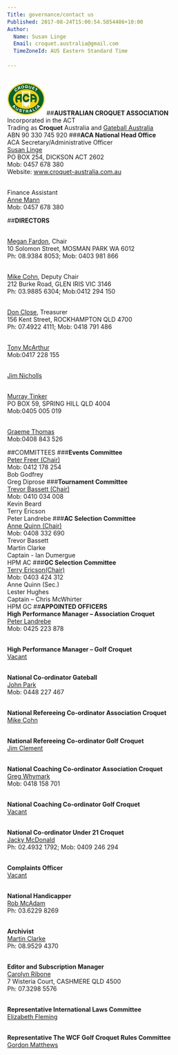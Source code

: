 ```yaml
---
Title: governance/contact us
Published: 2017-08-24T15:00:54.5854486+10:00
Author:
  Name: Susan Linge
  Email: croquet.australia@gmail.com
  TimeZoneId: AUS Eastern Standard Time

---
```

<br/><img src="/aca-logo.jpg" alt="ACA Logo" title="ACA Logo"/> 
##**AUSTRALIAN CROQUET ASSOCIATION**
<br/> Incorporated in the ACT 
<br/>Trading as **Croquet** Australia and [Gateball Australia](http://gateball.com.au)
<br/>ABN 90 330 745 920 
###**ACA National Head Office**
<br/>ACA Secretary/Administrative Officer
<br/>[Susan Linge](mailto:admin@croquet-australia.com.au)
<br/>PO BOX 254, DICKSON ACT 2602
<br/>Mob: 0457 678 380
<br/>Website: www.croquet-australia.com.au

<br/>Finance Assistant
<br/>[Anne Mann](mailto:finance@croquet-australia.com.au)
<br/>Mob: 0457 678 380

##**DIRECTORS** 

<br/>[Megan Fardon](mailto:chair@croquet-australia.com.au), Chair
<br/>10 Solomon Street, MOSMAN PARK WA 6012
<br/>Ph: 08.9384 8053; Mob: 0403 981 866

<br/>[Mike Cohn](mailto:mike.cohn@croquet-australia.com.au), Deputy Chair
<br/>212 Burke Road, GLEN IRIS VIC 3146
<br/>Ph: 03.9885 6304; Mob:0412 294 150

<br/> [Don Close](mailto:don.close@croquet-australia.com.au), Treasurer 
<br/>156 Kent Street, ROCKHAMPTON QLD 4700
<br/>Ph: 07.4922 4111; Mob: 0418 791 486

<br/>[Tony McArthur](mailto:tony.mcarthur@croquet-australia.com.au)
<br/>Mob:0417 228 155

<br/>[Jim Nicholls](mailto:jim.nicholls@croquet-australia.com.au)

<br/>[Murray Tinker](mailto:murray.tinker@croquet-australia.com.au)
<br/>PO BOX 59, SPRING HILL QLD 4004
<br/>Mob:0405 005 019

<br/>[Graeme Thomas](mailto:graeme.thomas@croquet-australia.com.au)
<br/>Mob:0408 843 526



<a name="committees"></a>
##COMMITTEES
###**Events Committee**
<br/>[Peter Freer (Chair)](mailto:events@croquet-australia.com.au)
<br/>Mob: 0412 178 254
<br/>Bob Godfrey
<br/>Greg Diprose
###**Tournament Committee**
<br/>[Trevor Bassett (Chair)](mailto:tournaments@croquet-australia.com.au)
<br/>Mob: 0410 034 008
<br/>Kevin Beard 
<br/>Terry Ericson
<br/>Peter Landrebe 
###**AC Selection Committee**
<br/>[Anne Quinn (Chair)](Mailto:acselectors@croquet-australia.com.au)
<br/> Mob: 0408 332 690
<br/>Trevor Bassett
<br/>Martin Clarke
<br/>Captain - Ian Dumergue 
<br/>HPM AC
###**GC Selection Committee**
<br/>[Terry Ericson(Chair)](mailto:gcselectors@croquet-australia.com.au)
<br/>Mob: 0403 424 312
<br/>Anne Quinn (Sec.)
<br/>Lester Hughes
<br/>Captain – Chris McWhirter
<br/>HPM GC
<a name="appointed-officers"></a>
##**APPOINTED OFFICERS**
<br/>**High Performance Manager – Association Croquet**
<br/>[Peter Landrebe](mailto:achpm@croquet-australia.com.au)
<br/>Mob: 0425 223 878

<br/>**High Performance Manager – Golf Croquet**
<br/>[Vacant](mailto:gchpm@croquet-australia.com.au)

<br/>**National Co-ordinator Gateball**
<br/>[John Park](mailto:info@gateball.com.au)
<br/>Mob: 0448 227 467 

<br/>**National Refereeing Co-ordinator Association Croquet**
<br/>[Mike Cohn](mailto:ndrac@croquet-australia.com.au)

<br/>**National Refereeing Co-ordinator Golf Croquet**
<br/>[Jim Clement](mailto:ACA_ncrgc@croquet-australia.com.au)

<br/>**National Coaching Co-ordinator Association Croquet**
<br/>[Greg Whymark](mailto:ncdac@croquet-australia.com.au)
<br/>Mob: 0418 158 701

<br/>**National Coaching Co-ordinator Golf Croquet**
<br/> [Vacant](mailto:ncdgc@croquet-australia.com.au)

<br/>**National Co-ordinator Under 21 Croquet**
<br/>[Jacky McDonald](mailto:ndu21c@croquet-australia.com.au)
<br/>Ph: 02.4932 1792; Mob: 0409 246 294 

<br/>**Complaints Officer**
<br/>[Vacant](mailto:complaints@croquet-australia.com.au)

<br/>**National Handicapper**
<br/>[Rob McAdam](mailto:national.handicapper@croquet-australia.com.au)
<br/>Ph: 03.6229 8269

<br/>**Archivist**
<br/>[Martin Clarke](mailto:archivist@croquet-australia.com.au)
<br/>Ph: 08.9529 4370

<br/>**Editor and Subscription Manager**
<br/>[Carolyn Ribone](mailto:magazine@croquet-australia.com.au)
<br/>7 Wisteria Court, CASHMERE QLD 4500
<br/>Ph: 07.3298 5576

<br/>**Representative International Laws Committee**
<br/>[Elizabeth Fleming](mailto:ilc@croquet-australia.com.au)

<br/>**Representative The WCF Golf Croquet Rules Committee**
<br/>[Gordon Matthews](mailto:gcrules@croquet-australia.com.au)
